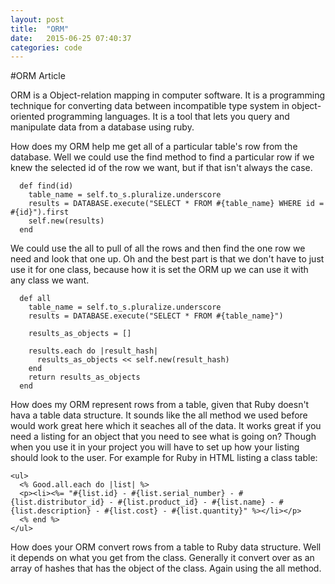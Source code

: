 ```yaml
---
layout: post
title:  "ORM"
date:   2015-06-25 07:40:37
categories: code
---
```



#ORM Article

ORM is a Object-relation mapping in computer software. It is a programming technique for converting data between incompatible type system in object-oriented programming languages. It is a tool that lets you query and manipulate data from a database using ruby.

How does my ORM help me get all of a particular table's row from the database. Well we could use the find method to find a particular row if we knew the selected id of the row we want, but if that isn't always the case.

```
  def find(id)
    table_name = self.to_s.pluralize.underscore
    results = DATABASE.execute("SELECT * FROM #{table_name} WHERE id = #{id}").first
    self.new(results)
  end
```

We could use the all to pull of all the rows and then find the one row we need and look that one up. Oh and the best part is that we don't have to just use it for one class, because how it is set the ORM up we can use it with any class we want.

```
  def all
    table_name = self.to_s.pluralize.underscore
    results = DATABASE.execute("SELECT * FROM #{table_name}")
    
    results_as_objects = []
    
    results.each do |result_hash|
      results_as_objects << self.new(result_hash)
    end
    return results_as_objects
  end
  ```

How does my ORM represent rows from a table, given that Ruby doesn't hava a table data structure. It sounds like the all method we used before would work great here which it seaches all of the data. It works great if you need a listing for an object that you need to see what is going on? Though when you use it in your project you will have to set up how your listing should look to the user.
For example for Ruby in HTML listing a class table:
```
<ul>
  <% Good.all.each do |list| %>
  <p><li><%= "#{list.id} - #{list.serial_number} - #{list.distributor_id} - #{list.product_id} - #{list.name} - #{list.description} - #{list.cost} - #{list.quantity}" %></li></p>
  <% end %>
</ul>
````

How does your ORM convert rows from a table to Ruby data structure. Well it depends on what you get from the class. Generally it convert over as an array of hashes that has the object of the class. Again using the all method.

